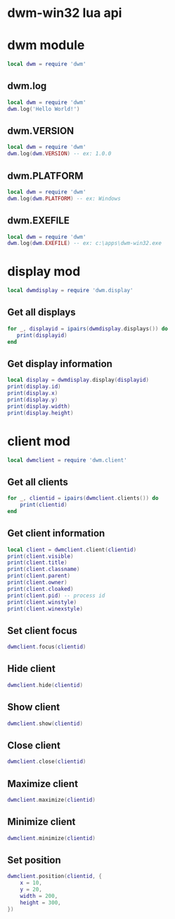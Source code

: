 # dwm-win32 lua api

# dwm module

```lua
local dwm = require 'dwm'
```

## dwm.log

```lua
local dwm = require 'dwm'
dwm.log('Hello World!')
```

## dwm.VERSION

```lua
local dwm = require 'dwm'
dwm.log(dwm.VERSION) -- ex: 1.0.0
```

## dwm.PLATFORM

```lua
local dwm = require 'dwm'
dwm.log(dwm.PLATFORM) -- ex: Windows
```

## dwm.EXEFILE

```lua
local dwm = require 'dwm'
dwm.log(dwm.EXEFILE) -- ex: c:\apps\dwm-win32.exe
```

# display mod

```lua
local dwmdisplay = require 'dwm.display'
```

## Get all displays

```lua
for _, displayid = ipairs(dwmdisplay.displays()) do
   print(displayid)
end
```

## Get display information

```lua
local display = dwmdisplay.display(displayid)
print(display.id)
print(display.x)
print(display.y)
print(display.width)
print(display.height)
```

# client mod

```lua
local dwmclient = require 'dwm.client'
```

## Get all clients

```lua
for _, clientid = ipairs(dwmclient.clients()) do
    print(clientid)
end
```

## Get client information

```lua
local client = dwmclient.client(clientid)
print(client.visible)
print(client.title)
print(client.classname)
print(client.parent)
print(client.owner)
print(client.cloaked)
print(client.pid) -- process id
print(client.winstyle)
print(client.winexstyle)
```

## Set client focus

```lua
dwmclient.focus(clientid)
```

## Hide client

```lua
dwmclient.hide(clientid)
```

## Show client

```lua
dwmclient.show(clientid)
```

## Close client

```lua
dwmclient.close(clientid)
```

## Maximize client

```lua
dwmclient.maximize(clientid)
```

## Minimize client

```lua
dwmclient.minimize(clientid)
```

## Set position

```lua
dwmclient.position(clientid, {
    x = 10,
    y = 20,
    width = 200,
    height = 300,
})
```
